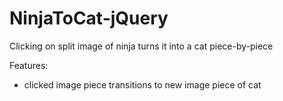 # NinjaToCat-jQuery
Clicking on split image of ninja turns it into a cat piece-by-piece

Features:
- clicked image piece transitions to new image piece of cat
